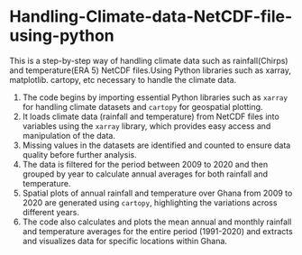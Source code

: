 # Handling-Climate-data-NetCDF-file-using-python
This is a step-by-step way of handling climate data such as  rainfall(Chirps) and temperature(ERA 5) NetCDF files.Using Python libraries such as xarray, matplotlib. cartopy, etc necessary to handle the climate data.
1. The code begins by importing essential Python libraries such as `xarray` for handling climate datasets and `cartopy` for geospatial plotting. 
2. It loads climate data (rainfall and temperature) from NetCDF files into variables using the `xarray` library, which provides easy access and manipulation of the data.
3. Missing values in the datasets are identified and counted to ensure data quality before further analysis.
4. The data is filtered for the period between 2009 to 2020 and then grouped by year to calculate annual averages for both rainfall and temperature.
5. Spatial plots of annual rainfall and temperature over Ghana from 2009 to 2020 are generated using `cartopy`, highlighting the variations across different years.
6. The code also calculates and plots the mean annual and monthly rainfall and temperature averages for the entire period (1991-2020) and extracts and visualizes data for specific locations within Ghana.
